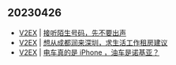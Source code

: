 ## 20230426
- [V2EX](https://www.v2ex.com/) | [接听陌生号码，先不要出声](https://www.v2ex.com/t/935576)
- [V2EX](https://www.v2ex.com/) | [想从成都润来深圳，求生活工作租房建议](https://www.v2ex.com/t/935543)
- [V2EX](https://www.v2ex.com/) | [电车真的是 iPhone ，油车是诺基亚？](https://www.v2ex.com/t/935540)

